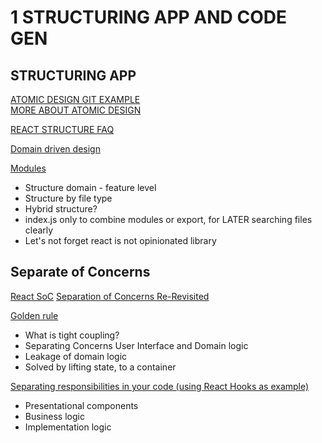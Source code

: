 # 1 STRUCTURING APP AND CODE GEN

## STRUCTURING APP

[ATOMIC DESIGN GIT EXAMPLE](https://github.com/danilowoz/react-atomic-design)  
[MORE ABOUT ATOMIC DESIGN](https://medium.com/@carlos.parreno/atomic-design-thinking-154edb2d2a71)

[REACT STRUCTURE FAQ](https://reactjs.org/docs/faq-structure.html)

[Domain driven design](https://css-tricks.com/domain-driven-design-with-react/])

[Modules](https://dev.to/jack/organizing-your-react-app-into-modules-d6n)

- Structure domain - feature level
- Structure by file type
- Hybrid structure?
- index.js only to combine modules or export, for LATER searching files clearly
- Let's not forget react is not opinionated library

## Separate of Concerns

[React SoC](https://blog.g2i.co/react-separation-of-concerns-78ec0545bf36)
[Separation of Concerns Re-Revisited](https://markus.oberlehner.net/blog/separation-of-concerns-re-revisited/)

[Golden rule](https://www.freecodecamp.org/news/how-the-golden-rule-of-react-components-can-help-you-write-better-code-127046b478eb/)

- What is tight coupling?
- Separating Concerns User Interface and Domain logic
- Leakage of domain logic
- Solved by lifting state, to a container

[Separating responsibilities in your code (using React Hooks as example)
](https://medium.com/@sairysss/react-separating-responsibilities-using-hooks-b9c90dbb3ab9)

- Presentational components
- Business logic
- Implementation logic
